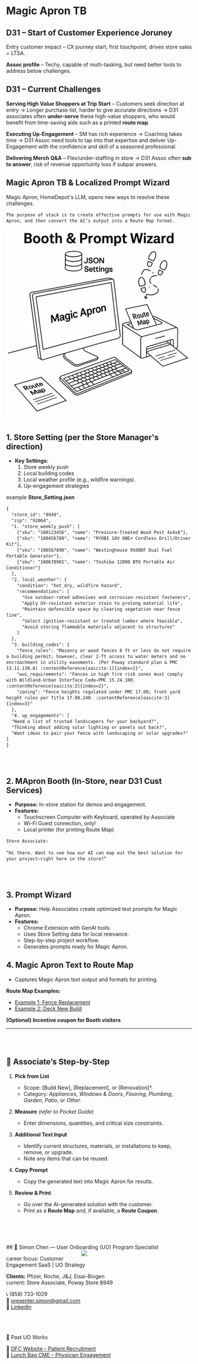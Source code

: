 # Magic Apron TB

## D31 – Start of Customer Experience Joruney

Entry customer impact – CX journey start, first touchpoint; drives store sales + LTSA.

**Assoc profile** – Techy, capable of multi-tasking, but need better tools to address below challenges.

## D31 – Current Challenges


**Serving High Value Shoppers at Trip Start** – Customers seek direction at entry → Longer purchase list, harder to give accurate directions → D31 associates often **under-serve** these high-value shoppers, who would benefit from time-saving aids such as a printed **route map**.


**Executing Up-Engagement** – SM has rich experience → Coaching takes time → D31 Assoc need tools to tap into that expertise and deliver Up-Engagement with the confidence and skill of a seasoned professional.

**Delivering Merch Q&A** – Flex/under-staffing in store → D31 Assoc often **sub to answer**, risk of revenue opportuinty loss if subpar answers.
<br>

##  Magic Apron TB & Localized Prompt Wizard

Magic Apron, HomeDepot's LLM, opens new ways to resolve these challenges. 


```
The purpose of stack is to create effective prompts for use with Magic Apron, and then convert the AI’s output into a Route Map format.
```

![MApron Booth & Prompt Wizard](schematic_line_drawing.png)
<br>
<br>
## 1. Store Setting (per the Store Manager's direction)
- **Key Settings:**  
  1. Store weekly push  
  2. Local building codes  
  3. Local weather profile (e.g., wildfire warnings).  
  4. Up-engagement strategies
 
example **Store_Setting.json**
```
{
  "store_id": "8949",
  "zip": "92064",
  "1. "store_weekly_push": [
    {"sku": "100123456", "name": "Pressure-Treated Wood Post 4x4x8"},
    {"sku": "100456789", "name": "RYOBI 18V ONE+ Cordless Drill/Driver Kit"},
    {"sku": "100567890", "name": "Westinghouse 9500DF Dual Fuel Portable Generator"},
    {"sku": "100678901", "name": "Toshiba 12000 BTU Portable Air Conditioner"}
  ],
  "2. local_weather": {
    "condition": "hot_dry, wildfire hazard",
    "recommendations": [
      "Use outdoor-rated adhesives and corrosion-resistant fasteners",
      "Apply UV-resistant exterior stain to prolong material life",
      "Maintain defensible space by clearing vegetation near fence line",
      "Select ignition-resistant or treated lumber where feasible",
      "Avoid storing flammable materials adjacent to structures"
    ]
  },
  "3. building_codes": {
    "fence_rules": "Masonry or wood fences 6 ft or less do not require a building permit; however, clear 2-ft access to water meters and no encroachment in utility easements. (Per Poway standard plan & PMC 13.11.130.A) :contentReference[oaicite:1]{index=1}",
    "wui_requirements": "Fences in high fire risk zones must comply with Wildland-Urban Interface Code—PMC 15.24.100. :contentReference[oaicite:2]{index=2}",
    "zoning": "Fence heights regulated under PMC 17.08; front yard height rules per Title 17.08.240. :contentReference[oaicite:3]{index=3}"
  },
  "4. up_engagements": [
  "Need a list of trusted landscapers for your backyard?",
  "Thinking about adding solar lighting or panels out back?",
  "Want ideas to pair your fence with landscaping or solar upgrades?"
]
}

```

<br>
<br>

## 2. MApron Booth (In-Store, near D31 Cust Services)
- **Purpose:** In-store station for demos and engagement.  
- **Features:**  
  - Touchscreen Computer with Keyboard, operated by Associate
  - Wi-Fi Guest connection, only!
  - Local printer (for printing Route Map)

```
Store Associate: 

“Hi there. Want to see how our AI can map out the best solution for your project—right here in the store?”

```
<br>
<br>

## 3. Prompt Wizard
- **Purpose:** Help Associates create optimized text prompts for Magic Apron.  
- **Features:**  
  - Chrome Extension with GenAI tools.  
  - Uses Store Setting data for local relevance.  
  - Step-by-step project workflow.  
  - Generates prompts ready for Magic Apron.
  
## 4. Magic Apron Text to Route Map
  - Captures Magic Apron text output and formats for printing.

**Route Map Examples:**  
- [Example 1: Fence Replacement](RouteMap_FenceReplace.md)  
- [Example 2: Deck New Build](RouteMap_DeckBuild.md)

**(Optional) Incentive coupon for Booth visitors**

---
<br>
<br>

## 🧩 Associate’s Step-by-Step

1. **Pick from List**  
   - Scope: [Build New], [Replacement], or [Renovation]*.  
   - Category: *Appliances*, *Windows & Doors*, *Flooring*, *Plumbing*, *Garden*, *Patio*, or *Other*.  

2. **Measure** *(refer to Pocket Guide)*  
   - Enter dimensions, quantities, and critical size constraints.  

3. **Additional Text Input**  
   - Identify current structures, materials, or installations to keep, remove, or upgrade.  
   - Note any items that can be reused.  

4. **Copy Prompt**    
   - Copy the generated text into Magic Apron for results.  

5. **Review & Print**  
   - Go over the AI-generated solution with the customer.  
   - Print as a **Route Map** and, if available, a **Route Coupon**.

<br>
<br>
<br>
<br>
## 👤 Simon Chen — User Onboarding (UO) Program Specialist  
<img src="https://media.licdn.com/dms/image/v2/C5603AQH27wV2BY9YMA/profile-displayphoto-shrink_800_800/profile-displayphoto-shrink_800_800/0/1636338982903?e=1756339200&v=beta&t=ZMYnUHe4BygYpMFHdyjttsYB0ZEifyZQawYvj3raww0" width="300" align="right">

career focus: Customer Engagement SaaS | UO Strategy

**Clients:** Pfizer, Roche, J&J, Eisai-Biogen  
current: Store Associate, Poway Store 8949

📞 (858) 733-1029  
📧 presenter.simon@gmail.com  
🔗 [LinkedIn](https://www.linkedin.com/in/hsienchen/) 

<br>
<br>
<br>
📁 Past UO Works

🔗 [DFC Website – Patient Recruitment](past_UO_cases.md#dfc-website--patient-recruitment)  
🔗 [Lunch Bag CME – Physician Engagement](past_UO_cases.md#lunch-bag-cme--physician-engagement)

